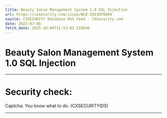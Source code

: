 ```yaml
---
title: Beauty Salon Management System 1.0 SQL Injection
url: https://cxsecurity.com/issue/WLB-2023070009
source: CXSECURITY Database RSS Feed - CXSecurity.com
date: 2023-07-06
fetch_date: 2025-10-04T11:53:02.219546
---
```


# Beauty Salon Management System 1.0 SQL Injection

---

# Security check:

Captcha. You know what to do. (CXSECURITYIDS)

---